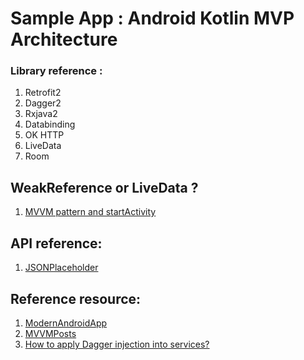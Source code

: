 # Sample App : Android Kotlin MVP Architecture

### Library reference :
1. Retrofit2 
2. Dagger2 
3. Rxjava2 
4. Databinding 
5. OK HTTP 
6. LiveData
7. Room

## WeakReference or LiveData ?
1. [MVVM pattern and startActivity](https://stackoverflow.com/a/46827625)

## API reference:
1. [JSONPlaceholder](https://jsonplaceholder.typicode.com)

## Reference resource:
1. [ModernAndroidApp](https://github.com/mladenrakonjac/ModernAndroidApp)
2. [MVVMPosts](https://github.com/gahfy/MVVMPosts)
3. [How to apply Dagger injection into services?](https://github.com/googlesamples/android-architecture-components/issues/253#issuecomment-352210847)
